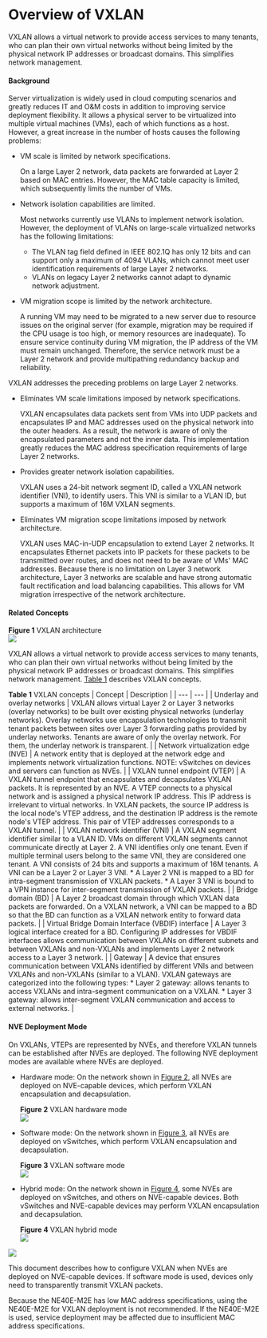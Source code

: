 Overview of VXLAN
=================

VXLAN allows a virtual network to provide access services to many tenants, who can plan their own virtual networks without being limited by the physical network IP addresses or broadcast domains. This simplifies network management.

#### Background

Server virtualization is widely used in cloud computing scenarios and greatly reduces IT and O&M costs in addition to improving service deployment flexibility. It allows a physical server to be virtualized into multiple virtual machines (VMs), each of which functions as a host. However, a great increase in the number of hosts causes the following problems:

* VM scale is limited by network specifications.
  
  On a large Layer 2 network, data packets are forwarded at Layer 2 based on MAC entries. However, the MAC table capacity is limited, which subsequently limits the number of VMs.
* Network isolation capabilities are limited.
  
  Most networks currently use VLANs to implement network isolation. However, the deployment of VLANs on large-scale virtualized networks has the following limitations:
  + The VLAN tag field defined in IEEE 802.1Q has only 12 bits and can support only a maximum of 4094 VLANs, which cannot meet user identification requirements of large Layer 2 networks.
  + VLANs on legacy Layer 2 networks cannot adapt to dynamic network adjustment.
* VM migration scope is limited by the network architecture.
  
  A running VM may need to be migrated to a new server due to resource issues on the original server (for example, migration may be required if the CPU usage is too high, or memory resources are inadequate). To ensure service continuity during VM migration, the IP address of the VM must remain unchanged. Therefore, the service network must be a Layer 2 network and provide multipathing redundancy backup and reliability.

VXLAN addresses the preceding problems on large Layer 2 networks.

* Eliminates VM scale limitations imposed by network specifications.
  
  VXLAN encapsulates data packets sent from VMs into UDP packets and encapsulates IP and MAC addresses used on the physical network into the outer headers. As a result, the network is aware of only the encapsulated parameters and not the inner data. This implementation greatly reduces the MAC address specification requirements of large Layer 2 networks.
* Provides greater network isolation capabilities.
  
  VXLAN uses a 24-bit network segment ID, called a VXLAN network identifier (VNI), to identify users. This VNI is similar to a VLAN ID, but supports a maximum of 16M VXLAN segments.
* Eliminates VM migration scope limitations imposed by network architecture.
  
  VXLAN uses MAC-in-UDP encapsulation to extend Layer 2 networks. It encapsulates Ethernet packets into IP packets for these packets to be transmitted over routes, and does not need to be aware of VMs' MAC addresses. Because there is no limitation on Layer 3 network architecture, Layer 3 networks are scalable and have strong automatic fault rectification and load balancing capabilities. This allows for VM migration irrespective of the network architecture.

#### Related Concepts

**Figure 1** VXLAN architecture  
![](figure/en-us_image_0000002090909646.png)

VXLAN allows a virtual network to provide access services to many tenants, who can plan their own virtual networks without being limited by the physical network IP addresses or broadcast domains. This simplifies network management. [Table 1](#EN-US_CONCEPT_0172363737__tab_1) describes VXLAN concepts.

**Table 1** VXLAN concepts
| Concept | Description |
| --- | --- |
| Underlay and overlay networks | VXLAN allows virtual Layer 2 or Layer 3 networks (overlay networks) to be built over existing physical networks (underlay networks). Overlay networks use encapsulation technologies to transmit tenant packets between sites over Layer 3 forwarding paths provided by underlay networks. Tenants are aware of only the overlay network. For them, the underlay network is transparent. |
| Network virtualization edge (NVE) | A network entity that is deployed at the network edge and implements network virtualization functions.  NOTE:  vSwitches on devices and servers can function as NVEs. |
| VXLAN tunnel endpoint (VTEP) | A VXLAN tunnel endpoint that encapsulates and decapsulates VXLAN packets. It is represented by an NVE.  A VTEP connects to a physical network and is assigned a physical network IP address. This IP address is irrelevant to virtual networks.  In VXLAN packets, the source IP address is the local node's VTEP address, and the destination IP address is the remote node's VTEP address. This pair of VTEP addresses corresponds to a VXLAN tunnel. |
| VXLAN network identifier (VNI) | A VXLAN segment identifier similar to a VLAN ID. VMs on different VXLAN segments cannot communicate directly at Layer 2.  A VNI identifies only one tenant. Even if multiple terminal users belong to the same VNI, they are considered one tenant. A VNI consists of 24 bits and supports a maximum of 16M tenants.  A VNI can be a Layer 2 or Layer 3 VNI.   * A Layer 2 VNI is mapped to a BD for intra-segment transmission of VXLAN packets. * A Layer 3 VNI is bound to a VPN instance for inter-segment transmission of VXLAN packets. |
| Bridge domain (BD) | A Layer 2 broadcast domain through which VXLAN data packets are forwarded.  On a VXLAN network, a VNI can be mapped to a BD so that the BD can function as a VXLAN network entity to forward data packets. |
| Virtual Bridge Domain Interface (VBDIF) interface | A Layer 3 logical interface created for a BD. Configuring IP addresses for VBDIF interfaces allows communication between VXLANs on different subnets and between VXLANs and non-VXLANs and implements Layer 2 network access to a Layer 3 network. |
| Gateway | A device that ensures communication between VXLANs identified by different VNIs and between VXLANs and non-VXLANs (similar to a VLAN). VXLAN gateways are categorized into the following types:  * Layer 2 gateway: allows tenants to access VXLANs and intra-segment communication on a VXLAN. * Layer 3 gateway: allows inter-segment VXLAN communication and access to external networks. |



#### NVE Deployment Mode

On VXLANs, VTEPs are represented by NVEs, and therefore VXLAN tunnels can be established after NVEs are deployed. The following NVE deployment modes are available where NVEs are deployed.

* Hardware mode: On the network shown in [Figure 2](#EN-US_CONCEPT_0172363737__fig_dc_vrp_vxlan_cfg_107302), all NVEs are deployed on NVE-capable devices, which perform VXLAN encapsulation and decapsulation.
  
  **Figure 2** VXLAN hardware mode  
  ![](figure/en-us_image_0000002090909722.png)
* Software mode: On the network shown in [Figure 3](#EN-US_CONCEPT_0172363737__fig_dc_vrp_vxlan_cfg_107303), all NVEs are deployed on vSwitches, which perform VXLAN encapsulation and decapsulation.
  
  **Figure 3** VXLAN software mode  
  ![](figure/en-us_image_0000002126480885.png)
* Hybrid mode: On the network shown in [Figure 4](#EN-US_CONCEPT_0172363737__fig_dc_vrp_vxlan_cfg_107304), some NVEs are deployed on vSwitches, and others on NVE-capable devices. Both vSwitches and NVE-capable devices may perform VXLAN encapsulation and decapsulation.
  
  **Figure 4** VXLAN hybrid mode  
  ![](figure/en-us_image_0000002090921414.png)

![](../../../../public_sys-resources/note_3.0-en-us.png) 

This document describes how to configure VXLAN when NVEs are deployed on NVE-capable devices. If software mode is used, devices only need to transparently transmit VXLAN packets.

Because the NE40E-M2E has low MAC address specifications, using the NE40E-M2E for VXLAN deployment is not recommended. If the NE40E-M2E is used, service deployment may be affected due to insufficient MAC address specifications.